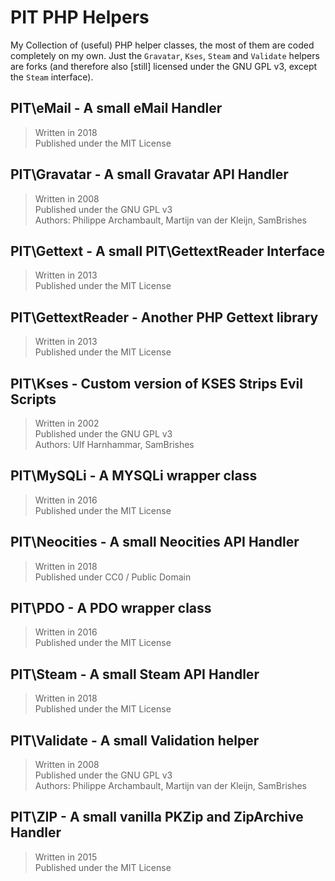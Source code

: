 PIT PHP Helpers
===============
My Collection of (useful) PHP helper classes, the most of them are coded completely on my own. Just 
the `Gravatar`, `Kses`, `Steam` and `Validate` helpers are forks (and therefore also [still] 
licensed under the GNU GPL v3, except the `Steam` interface).

PIT\eMail - A small eMail Handler
---------------------------------
>   Written in 2018<br>
>   Published under the MIT License

PIT\Gravatar - A small Gravatar API Handler
-------------------------------------------
>   Written in 2008<br>
>   Published under the GNU GPL v3<br>
>   Authors: Philippe Archambault, Martijn van der Kleijn, SamBrishes

PIT\Gettext - A small PIT\GettextReader Interface
-------------------------------------------------
>   Written in 2013<br>
>   Published under the MIT License

PIT\GettextReader - Another PHP Gettext library
-----------------------------------------------
>   Written in 2013<br>
>   Published under the MIT License

PIT\Kses - Custom version of KSES Strips Evil Scripts
-----------------------------------------------------
>   Written in 2002<br>
>   Published under the GNU GPL v3<br>
>   Authors: Ulf Harnhammar, SamBrishes

PIT\MySQLi - A MYSQLi wrapper class
-----------------------------------
>   Written in 2016<br>
>   Published under the MIT License

PIT\Neocities - A small Neocities API Handler
---------------------------------------------
>   Written in 2018<br>
>   Published under CC0 / Public Domain

PIT\PDO - A PDO wrapper class
-----------------------------
>   Written in 2016<br>
>   Published under the MIT License

PIT\Steam - A small Steam API Handler
-------------------------------------
>   Written in 2018<br>
>   Published under the MIT License

PIT\Validate - A small Validation helper
----------------------------------------
>   Written in 2008<br>
>   Published under the GNU GPL v3<br>
>   Authors: Philippe Archambault, Martijn van der Kleijn, SamBrishes

PIT\ZIP - A small vanilla PKZip and ZipArchive Handler
------------------------------------------------------
>   Written in 2015<br>
>   Published under the MIT License

